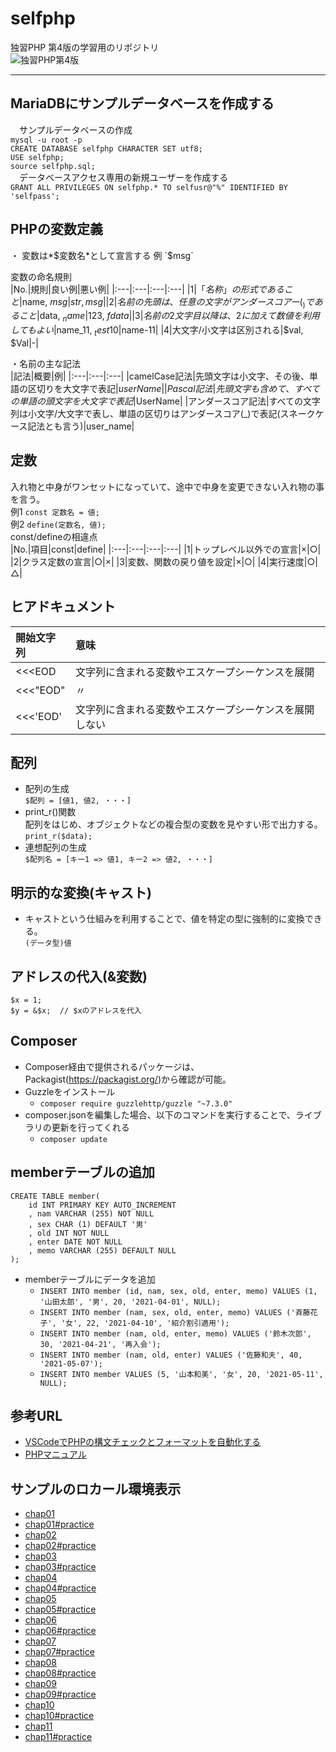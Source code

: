 # selfphp
独習PHP 第4版の学習用のリポジトリ  
![独習PHP第4版](https://www.seshop.com/static/images/product/24485/L.png "独習PHP第4版ロゴ")

---
## MariaDBにサンプルデータベースを作成する
　サンプルデータベースの作成  
`mysql -u root -p`   
`CREATE DATABASE selfphp CHARACTER SET utf8;`   
`USE selfphp;`   
`source selfphp.sql;`   
　データベースアクセス専用の新規ユーザーを作成する  
`GRANT ALL PRIVILEGES ON selfphp.* TO selfusr@"%" IDENTIFIED BY 'selfpass';`  

## PHPの変数定義
 ・ 変数は*$変数名*として宣言する  
 例 `$msg`  

変数の命名規則   
|No.|規則|良い例|悪い例|
|:---|:---|:---|:---|
|1|「$名称」の形式であること|$name, $msg|str, msg|
|2|名前の先頭は、任意の文字がアンダースコアー(_)であること|$data, $_name|$123, $fdata|
|3|名前の2文字目以降は、2に加えて数値を利用してもよい|$name_11, $_test10|$name-11|
|4|大文字/小文字は区別される|$val, $Val|-|   

 ・名前の主な記法   
 |記法|概要|例|
 |:---|:---|:---|
 |camelCase記法|先頭文字は小文字、その後、単語の区切りを大文字で表記|$userName|
 |Pascal記法|先頭文字も含めて、すべての単語の頭文字を大文字で表記|$UserName|
 |アンダースコア記法|すべての文字列は小文字/大文字で表し、単語の区切りはアンダースコア(_)で表記(スネークケース記法とも言う)|user_name|

## 定数
 入れ物と中身がワンセットになっていて、途中で中身を変更できない入れ物の事を言う。  
 例1 `const 定数名 = 値;`   
 例2 `define(定数名, 値);`   
 const/defineの相違点  
 |No.|項目|const|define|
 |:---|:---|:---|:---|
 |1|トップレベル以外での宣言|×|○|
 |2|クラス定数の宣言|○|×|
 |3|変数、関数の戻り値を設定|×|○|
 |4|実行速度|○|△|

 ## ヒアドキュメント   
 |開始文字列|意味|
 |:---|:---|
 |<<<EOD|文字列に含まれる変数やエスケープシーケンスを展開|
 |<<<"EOD"| 〃 |
 |<<<'EOD'|文字列に含まれる変数やエスケープシーケンスを展開しない|

## 配列
 - 配列の生成   
 `$配列 = [値1, 値2, ・・・]`   
 - print_r()関数  
 配列をはじめ、オブジェクトなどの複合型の変数を見やすい形で出力する。  
 `print_r($data);`   
 - 連想配列の生成   
 `$配列名 = [キー1 => 値1, キー2 => 値2, ・・・]`   

## 明示的な変換(キャスト)
 - キャストという仕組みを利用することで、値を特定の型に強制的に変換できる。  
 `(データ型)値`   

## アドレスの代入(&変数)  
  `$x = 1;`  
  `$y = &$x;  // $xのアドレスを代入`  

## Composer
- Composer経由で提供されるパッケージは、Packagist(https://packagist.org/)から確認が可能。
- Guzzleをインストール
  - `composer require guzzlehttp/guzzle "~7.3.0"`
- composer.jsonを編集した場合、以下のコマンドを実行することで、ライブラリの更新を行ってくれる
  - `composer update`

## memberテーブルの追加
`CREATE TABLE member( `  
`    id INT PRIMARY KEY AUTO_INCREMENT`  
`    , nam VARCHAR (255) NOT NULL`  
`    , sex CHAR (1) DEFAULT '男'`  
`    , old INT NOT NULL`  
`    , enter DATE NOT NULL`  
`    , memo VARCHAR (255) DEFAULT NULL`  
`);`  

- memberテーブルにデータを追加
  - `INSERT INTO member (id, nam, sex, old, enter, memo) VALUES (1, '山田太郎', '男', 20, '2021-04-01', NULL);`
  - `INSERT INTO member (nam, sex, old, enter, memo) VALUES ('斉藤花子', '女', 22, '2021-04-10', '紹介割引適用');`
  - `INSERT INTO member (nam, old, enter, memo) VALUES ('鈴木次郎', 30, '2021-04-21', '再入会');`
  - `INSERT INTO member (nam, old, enter) VALUES ('佐藤和夫', 40, '2021-05-07');`
  - `INSERT INTO member VALUES (5, '山本和美', '女', 20, '2021-05-11', NULL);`


## 参考URL
- [VSCodeでPHPの構文チェックとフォーマットを自動化する](https://e-joint.jp/blog/2237)
- [PHPマニュアル](https://www.php.net/manual/ja/)

## サンプルのロカール環境表示
- [chap01](http://localhost/selfphp/chap01/)   
- [chap01#practice](http://localhost/selfphp/chap01/practice)   
- [chap02](http://localhost/selfphp/chap02/)   
- [chap02#practice](http://localhost/selfphp/chap02/practice)   
- [chap03](http://localhost/selfphp/chap03/)   
- [chap03#practice](http://localhost/selfphp/chap03/practice)   
- [chap04](http://localhost/selfphp/chap04/)   
- [chap04#practice](http://localhost/selfphp/chap04/practice)   
- [chap05](http://localhost/selfphp/chap05/)   
- [chap05#practice](http://localhost/selfphp/chap05/practice)   
- [chap06](http://localhost/selfphp/chap06/)   
- [chap06#practice](http://localhost/selfphp/chap06/practice)   
- [chap07](http://localhost/selfphp/chap07/)   
- [chap07#practice](http://localhost/selfphp/chap07/practice)   
- [chap08](http://localhost/selfphp/chap08/)   
- [chap08#practice](http://localhost/selfphp/chap08/practice)   
- [chap09](http://localhost/selfphp/chap09/)   
- [chap09#practice](http://localhost/selfphp/chap09/practice)   
- [chap10](http://localhost/selfphp/chap10/)   
- [chap10#practice](http://localhost/selfphp/chap10/practice)   
- [chap11](http://localhost/selfphp/chap11/)   
- [chap11#practice](http://localhost/selfphp/chap11/practice)   

